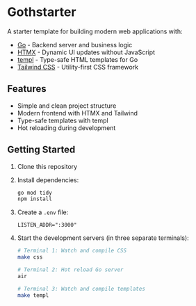 # Gothstarter

A starter template for building modern web applications with:

- [Go](https://golang.org/) - Backend server and business logic
- [HTMX](https://htmx.org/) - Dynamic UI updates without JavaScript
- [templ](https://templ.guide/) - Type-safe HTML templates for Go
- [Tailwind CSS](https://tailwindcss.com/) - Utility-first CSS framework

## Features

- Simple and clean project structure
- Modern frontend with HTMX and Tailwind
- Type-safe templates with templ
- Hot reloading during development

## Getting Started

1. Clone this repository
2. Install dependencies:
   ```bash
   go mod tidy
   npm install
   ```
3. Create a `.env` file:
   ```
   LISTEN_ADDR=":3000"
   ```
4. Start the development servers (in three separate terminals):

   ```bash
   # Terminal 1: Watch and compile CSS
   make css

   # Terminal 2: Hot reload Go server
   air

   # Terminal 3: Watch and compile templates
   make templ
   ```
